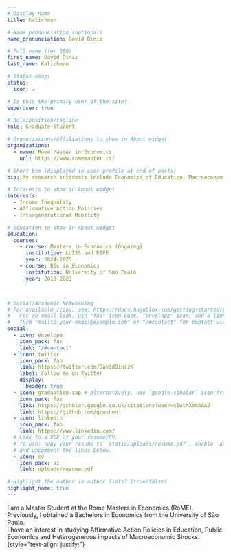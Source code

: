 ```yaml
---
# Display name
title: Kalichman

# Name pronunciation (optional)
name_pronunciation: David Diniz

# Full name (for SEO)
first_name: David Diniz
last_name: Kalichman

# Status emoji
status:
  icon: ☕️

# Is this the primary user of the site?
superuser: true

# Role/position/tagline
role: Graduate Student

# Organizations/Affiliations to show in About widget
organizations:
  - name: Rome Master in Economics 
    url: https://www.romemaster.it/

# Short bio (displayed in user profile at end of posts)
bio: My research interests include Economics of Education, Macroeconomics and Public Economics

# Interests to show in About widget
interests:
  - Income Inequality
  - Affirmative Action Policies 
  - Intergenerational Mobility

# Education to show in About widget
education:
  courses:
    - course: Masters in Economics (Ongoing)
      institution: LUISS and EIFE
      year: 2024-2025
    - course: BSc in Economics
      institution: University of São Paulo
      year: 2019-2023



# Social/Academic Networking
# For available icons, see: https://docs.hugoblox.com/getting-started/page-builder/#icons
#   For an email link, use "fas" icon pack, "envelope" icon, and a link in the
#   form "mailto:your-email@example.com" or "/#contact" for contact widget.
social:
  - icon: envelope
    icon_pack: fas
    link: '/#contact'
  - icon: twitter
    icon_pack: fab
    link: https://twitter.com/DavidDinizK
    label: Follow me on Twitter
    display:
      header: true
  - icon: graduation-cap # Alternatively, use `google-scholar` icon from `ai` icon pack
    icon_pack: fas
    link: https://scholar.google.co.uk/citations?user=sIwtMXoAAAAJ
    link: https://github.com/gcushen
  - icon: linkedin
    icon_pack: fab
    link: https://www.linkedin.com/
  # Link to a PDF of your resume/CV.
  # To use: copy your resume to `static/uploads/resume.pdf`, enable `ai` icons in `params.yaml`,
  # and uncomment the lines below.
  - icon: cv
    icon_pack: ai
    link: uploads/resume.pdf

# Highlight the author in author lists? (true/false)
highlight_name: true
---
```


I am a Master Student at the Rome Masters in Economics (RoME). Previously, I obtained a Bachelors in Economics from the University of São Paulo. <br /> I have an interest in studying Affirmative Action Policies in Education, Public Economics and Heterogeneous impacts of Macroeconomic Shocks.
{style="text-align: justify;"}



